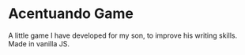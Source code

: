 # Acentuando Game
A little game I have developed for my son, to improve his writing skills.
Made in vanilla JS. 
